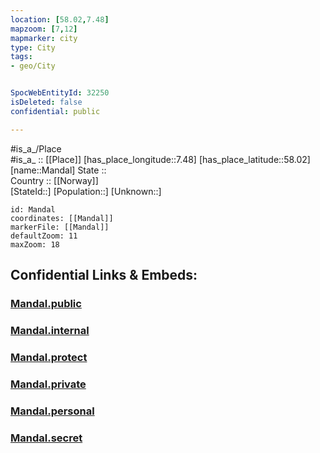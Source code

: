 ```yaml
---
location: [58.02,7.48] 
mapzoom: [7,12] 
mapmarker: city 
type: City
tags:
- geo/City


SpocWebEntityId: 32250
isDeleted: false
confidential: public

---
```

#is_a_/Place  
#is_a_ :: [[Place]] 
[has_place_longitude::7.48] 
[has_place_latitude::58.02] 
[name::Mandal] 
State ::  
Country :: [[Norway]]  
[StateId::] 
[Population::] 
[Unknown::] 


```leaflet
id: Mandal
coordinates: [[Mandal]] 
markerFile: [[Mandal]] 
defaultZoom: 11 
maxZoom: 18
```


## Confidential Links & Embeds: 

### [Mandal.public](/_public/\Earth\Continent\Europe\Europe~North\Norway\Counties~Norway\Agder\Vest-Agder\counties~Vest-AgderMandal.public.md) 

### [Mandal.internal](/_internal/\Earth\Continent\Europe\Europe~North\Norway\Counties~Norway\Agder\Vest-Agder\counties~Vest-AgderMandal.internal.md) 

### [Mandal.protect](/_protect/\Earth\Continent\Europe\Europe~North\Norway\Counties~Norway\Agder\Vest-Agder\counties~Vest-AgderMandal.protect.md) 

### [Mandal.private](/_private/\Earth\Continent\Europe\Europe~North\Norway\Counties~Norway\Agder\Vest-Agder\counties~Vest-AgderMandal.private.md) 

### [Mandal.personal](/_personal/\Earth\Continent\Europe\Europe~North\Norway\Counties~Norway\Agder\Vest-Agder\counties~Vest-AgderMandal.personal.md) 

### [Mandal.secret](/_secret/\Earth\Continent\Europe\Europe~North\Norway\Counties~Norway\Agder\Vest-Agder\counties~Vest-AgderMandal.secret.md)

